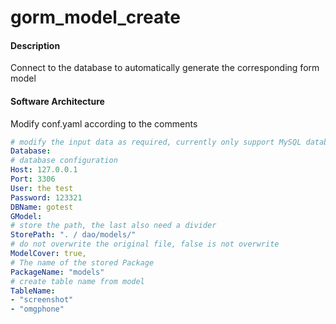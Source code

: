 # gorm_model_create

#### Description
Connect to the database to automatically generate the corresponding form model

#### Software Architecture
Modify conf.yaml according to the comments
```yaml
# modify the input data as required, currently only support MySQL database
Database:
# database configuration
Host: 127.0.0.1
Port: 3306
User: the test
Password: 123321
DBName: gotest
GModel:
# store the path, the last also need a divider
StorePath: ". / dao/models/"
# do not overwrite the original file, false is not overwrite
ModelCover: true,
# The name of the stored Package
PackageName: "models"
# create table name from model
TableName:
- "screenshot"
- "omgphone"
```